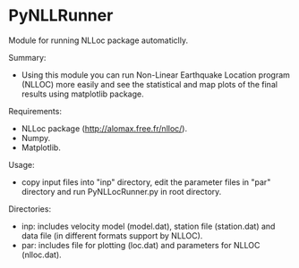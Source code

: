 # PyNLLRunner
Module for running NLLoc package automaticlly.

Summary:
- Using this module you can run Non-Linear Earthquake Location program (NLLOC) more easily and see the statistical and map plots of the final results using matplotlib package.

Requirements:
- NLLoc package (http://alomax.free.fr/nlloc/).
- Numpy.
- Matplotlib.

Usage:
- copy input files into "inp" directory, edit the parameter files in "par" directory and run PyNLLocRunner.py in root directory.

Directories:
- inp: includes velocity model (model.dat), station file (station.dat) and data file (in different formats support by NLLOC).
- par: includes file for plotting (loc.dat) and parameters for NLLOC (nlloc.dat).
